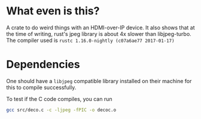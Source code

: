 # What even is this?
A crate to do weird things with an HDMI-over-IP device.
It also shows that at the time of writing, rust's jpeg library is 
about 4x slower than libjpeg-turbo.
The compiler used is `rustc 1.16.0-nightly (c07a6ae77 2017-01-17)`

# Dependencies
One should have a `libjpeg` compatible library installed on their machine for
this to compile successfully.

To test if the C code compiles, you can run 
```bash
gcc src/deco.c -c -ljpeg -fPIC -o decoc.o
```

